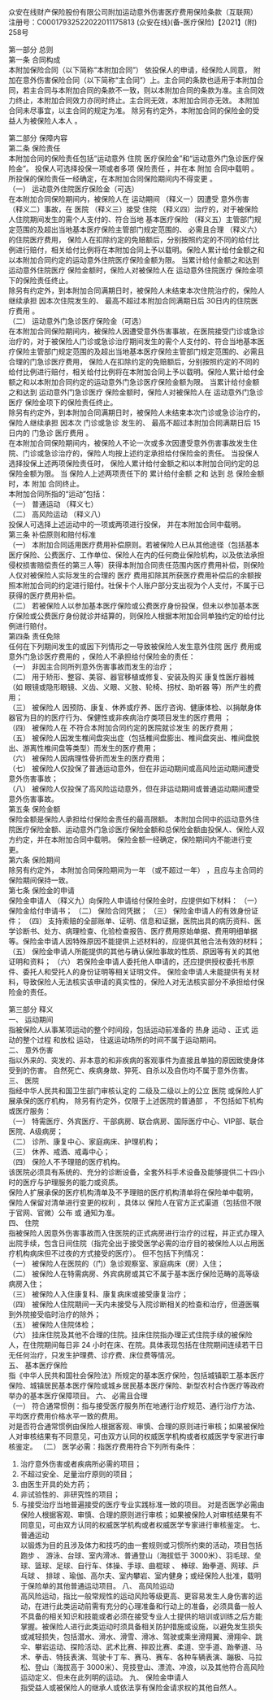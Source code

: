 众安在线财产保险股份有限公司附加运动意外伤害医疗费用保险条款（互联网）
注册号：C00017932522022011175813 
(众安在线)(备-医疗保险)【2021】(附) 258号	 
   
第一部分   总则   
第一条   合同构成   
本附加保险合同（以下简称“本附加合同”） 依投保人的申请，经保险人同意， 附加在意外伤害保险合同（以下简称“主合同”）上。主合同的条款也适用于本附加合同，若主合同与本附加合同的条款不一致，则以本附加合同的条款为准。主合同效力终止，本附加合同效力亦同时终止。主合同无效，本附加合同亦无效。 
本附加合同未尽事宜，以主合同的规定为准。 
除另有约定外，本附加合同的保险金的受益人为被保险人本人 。 
  
第二部分   保障内容   
第二条   保险责任   
本附加合同的保险责任包括“运动意外 住院 医疗保险金”和“运动意外门急诊医疗保险金”。 投保人可选择投保一项或者多项 保险责任 ，并在本 附加 合同中载明 。 所投保的保险责任一经确定，在本附加合同保险期间内不得变更  。   
（一）  运动意外住院医疗保险金（可选）   
在本附加合同保险期间内，被保险人在 运动期间  （释义一）因遭受 意外伤害  （释义二）事故，在 医院  （释义三）接受 住院  （释义四）治疗的，对于被保险人住院期间发生的需个人支付的、符合当地 基本医疗保险  （释义五）主管部门规定范围的及超出当地基本医疗保险主管部门规定范围的、 必需且合理  （释义六）的住院医疗费用， 保险人在扣除约定的免赔额后，分别按照约定的不同的给付比例进行赔付，相关给付比例将在本附加合同上予以载明。保险人累计给付金额之和以本附加合同约定的运动意外住院医疗保险金额为限。  当累计给付金额之和达到  运动意外住院医疗  保险金额时，保险人对被保险人在  运动意外住院医疗  保险金项下的保险责任终止。  
除另有约定外，到本附加合同满期日时，被保险人未结束本次住院治疗的，保险人继续承担 因本次住院发生的、 最高不超过本附加合同满期日后  30日内的住院医疗费用  。   
（二）  运动意外门急诊医疗保险金（可选）   
在本附加合同保险期间内，被保险人因遭受意外伤害事故，在医院接受门诊或急诊治疗的，对于被保险人门诊或急诊治疗期间发生的需个人支付的、符合当地基本医疗保险主管部门规定范围的及超出当地基本医疗保险主管部门规定范围的、必需且合理的门急诊医疗费用， 保险人在扣除约定的免赔额后，分别按照约定的不同的给付比例进行赔付，相关给付比例将在本附加合同上予以载明。保险人累计给付金额之和以本附加合同约定的运动意外门急诊医疗保险金额为限。  当累计给付金额之和达到  运动意外门急诊医疗  保险金额时，保险人对被保险人在  运动意外门急诊医疗  保险金项下的保险责任终止。  
除另有约定外，到本附加合同满期日时，被保险人未结束本次门诊或急诊治疗的，保险人继续承担 因本次 门诊或急诊 发生的、 最高不超过本附加合同满期日后  15日内的  门急诊  医疗费用  。   
在本附加合同保险期间内，被保险人不论一次或多次因遭受意外伤害事故发生住院、门诊或急诊治疗的，保险人均按上述约定承担给付保险金的责任。 当投保人选择投保上述两项保险责任时，  保险人累计给付金额之和以本附加合同约定的总保险金额为限。  当  保险人上述两项责任下的  累计给付金额  之和  达到  总  保险金额时，本  附加  合同终止。   
本附加合同所指的“运动”包括：   
（一）  普通运动  （释义七）   
（二）  高风险运动  （释义八）   
投保人可选择上述运动中的一项或两项进行投保，  并在本附加合同中载明。   
第三条   补偿原则和赔付标准   
（一）  本附加合同适用医疗费用补偿原则。若被保险人已从其他途径（包括基本医疗保险、公费医疗、工作单位、保险人在内的任何商业保险机构，以及依法承担侵权损害赔偿责任的第三人等）获得本附加合同责任范围内医疗费用补偿，则保险人仅对被保险人实际发生的合理的  医疗  费用扣除其所获医疗费用补偿后的余额按照本附加合同的约定进行赔付。社保卡个人账户部分支出视为个人支付，不属于已获得的医疗费用补偿。  
（二）  若被保险人以参加基本医疗保险或公费医疗身份投保，但未以参加基本医疗保险或公费医疗身份就诊并结算的，则保险人根据本附加合同单独约定的给付比例进行赔付。  
第四条   责任免除   
任何在下列期间发生的或因下列情形之一导致被保险人发生意外住院  医疗  费用或意外门急诊医疗费用的  ，保险人不承担给付保险金的责任：   
（一）  非因主合同所列意外伤害事故而发生的治疗；   
（二）  用于矫形、整容、美容、器官移植或修复、安装及购买  康复性医疗器械  （如  眼镜或隐形眼镜、义齿、义眼、义肢、轮椅、拐杖、助听器  等）所产生的费用；   
（三）  被保险人  因预防、康复、休养或疗养、医疗咨询、健康体检、以捐献身体器官为目的的医疗行为、保健性或非疾病治疗类项目发生的医疗费用  ；   
（四）  被保险人在  不符合本附加合同约定的医院就诊发生  的医疗费用；   
（五）  被保险人因发生椎间盘突出症（包括椎间盘膨出、椎间盘突出、椎间盘脱出、游离性椎间盘等类型）而发生的医疗费用；   
（六）  被保险人因病理性骨折而发生的医疗费用；   
（七）  被保险人仅投保了普通运动意外，但在非运动期间或高风险运动期间遭受意外伤害事故；   
（八）  被保险人仅投保了高风险运动意外，但在非运动期间或普通运动期间遭受意外伤害事故。   
第五条   保险金额   
保险金额是保险人承担给付保险金责任的最高限额。  本附加合同中的运动意外住院医疗保险金额、运动意外门急诊医疗保险金额和总保险金额由投保人、保险人双方约定，并在本附加合同中载明。 保险金额一经确定，保险期间内不能进行变更。   
第六条   保险期间   
除另有约定外，  本附加合同保险期间为一年  （或不超过一年）  ，且应与主合同的保险期间保持一致。   
第七条   保险金的申请   
保险金申请人  （释义九）向保险人申请给付保险金时，应提供如下材料： 
（一）  保险金给付申请书； 
（二）  保险合同凭据； 
（三）  保险金申请人的有效身份证件； 
（四）  支持索赔的全部账单、证明、信息和证据，医院出具的病历资料、医学诊断书、处方、病理检查、化验检查报告、医疗费用原始单据、费用明细单据等。保险金申请人因特殊原因不能提供上述材料的，应提供其他合法有效的材料； 
（五）  保险金申请人所能提供的其他与确认保险事故的性质、原因等有关的其他证明和资料； 
（六）  若保险金申请人委托他人申请的，还应提供授权委托书原件、委托人和受托人的身份证明等相关证明文件。 
保险金申请人未能提供有关材料，导致保险人无法核实该申请的真实性的，保险人对无法核实部分不承担给付保险金的责任。  
  
第三部分   释义   
一、  运动期间   
指被保险人从事某项运动的整个时间段，包括运动前准备的 热身 运动 、正式 运动的整个过程 和放松 运动， 往返运动场所的时间不属于运动期间。   
二、  意外伤害   
指以外来的、突发的、非本意的和非疾病的客观事件为直接且单独的原因致使身体受到的伤害。 自然死亡、疾病身故、猝死、自杀以及自伤均不属于意外伤害。   
三、  医院   
指经中华人民共和国卫生部门审核认定的 二级及二级以上的公立  医院 或保险人扩展承保的医疗机构， 除另有约定外，仅限于上述医院的普通部  ， 不包括如下机构或医疗服务：   
（一）  特需医疗、外宾医疗、干部病房、联合病房、国际医疗中心、VIP部、联合医院、A级病房；   
（二）  诊所、康复中心、家庭病床、护理机构；   
（三）  休养、戒酒、戒毒中心；   
（四）  保险人不予理赔的医疗机构。   
该医院必须具有系统的、充分的诊断设备，全套外科手术设备及能够提供二十四小时的医疗与护理服务的能力或资质。   
保险人扩展承保的医疗机构清单及不予理赔的医疗机构清单将在保险单中载明，  保险人保留对清单进行变更的权利  ，具体以  保险人在官方正式渠道（包括但不限于官网、官微）公布  或  通知为准。  
四、  住院   
指被保险人因意外伤害事故而入住医院的正式病房进行治疗的过程，并正式办理入出院手续，包含日间住院（指完全出于接受医学必需的治疗目的被保险人以占用医疗机构病床但不过夜的方式接受的医疗）。 但不包括下列情况：   
（一）  被保险人在医院的（门）急诊观察室、家庭病床（房）入住；   
（二）  被保险人在特需病房、外宾病房或其它不属于基本医疗保险范畴的高等级病房入住；   
（三）  被保险人入住康复科、康复病床或接受康复治疗；   
（四）  被保险人住院期间一天内未接受与入院诊断相关的检查和治疗，但遵医嘱到外院接受临时治疗的除外；   
（五）  被保险人住院体检；   
（六）  挂床住院及其他不合理的住院。挂床住院指办理正式住院手续的被保险人，在住院期间每日非  24  小时在床、在院。具体表现包括在住院期间连续若干日无任何治疗，只发生护理费、诊疗费、床位费等情况。   
五、  基本医疗保险   
指《中华人民共和国社会保险法》所规定的基本医疗保险，包括城镇职工基本医疗保险、城镇居民基本医疗保险或城乡居民基本医疗保险、新型农村合作医疗等政府举办的基本医疗保障项目。 
六、  必需且合理   
（一）  符合通常惯例：指与接受医疗服务所在地通行治疗规范、通行治疗方法、平均医疗费用价格水平一致的费用。   
对是否符合通常惯例由保险人根据客观、审慎、合理的原则进行审核；如果被保险人对审核结果有不同意见，可由双方认同的权威医学机构或者权威医学专家进行审核鉴定。 
（二）  医学必需：指医疗费用符合下列所有条件：   
1.  治疗意外伤害或者疾病所必需的项目； 
2.  不超过安全、足量治疗原则的项目； 
3.  由医生开具的处方药； 
4.  非试验性的、非研究性的项目； 
5.  与接受治疗当地普遍接受的医疗专业实践标准一致的项目。 
对是否医学必需由保险人根据客观、审慎、合理的原则进行审核；如果被保险人对审核结果有不同意见，可由双方认同的权威医学机构或者权威医学专家进行审核鉴定。 
七、  普通运动   
以锻炼为目的且涉及体力和技巧的由一套规则或习惯所约束的活动，项目包括跑步 、 游泳、台球、室内滑冰、普通登山（海拔低于 3000米）、羽毛球、垒球、篮球、足球、自行车、体操、手球、曲棍球 、 棒球、跆拳道、网球、乒乓球 、 排球 、瑜伽、高尔夫、室内攀岩、室内健身；或经保险人批准，载明于保险单的其他普通运动项目。 
八、  高风险运动   
高风险运动，指比一般常规性的运动风险等级更高、更容易发生人身伤害的运动，在进行此类运动前需有充分的心理准备和行动上的准备，必须具备一般人不具备的相关知识和技能或者必须在接受专业人士提供的培训或训练之后方能掌握。被保险人进行此类运动时须具备相关防护措施或设施，以避免发生损失或减轻损失，包括潜水、滑水、滑雪、滑冰、驾驶或乘坐滑翔翼、滑翔伞、跳伞、攀岩运动、探险活动、武术比赛、摔跤比赛、柔道、空手道、跆拳道、马术、拳击、特技表演、驾驶卡丁车、赛马、赛车、各种车辆表演、蹦极、马拉松、登山（海拔高于 3000米）、竞技登山、漂流、冲浪，以及其他符合高风险运动定义、但未在此列明的运动。 
九、  保险金申请人   
指受益人或被保险人的继承人或依法享有保险金请求权的其他自然人。 

